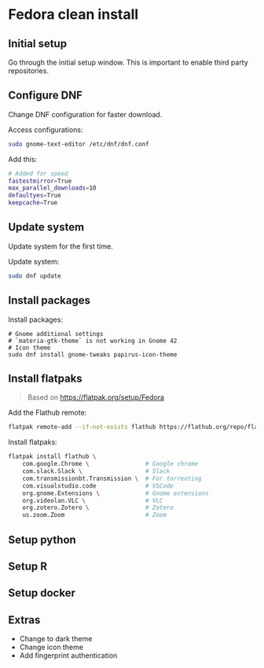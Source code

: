 # Fedora clean install

## Initial setup

Go through the initial setup window. This is important to enable third party repositories.

## Configure DNF

Change DNF configuration for faster download.

Access configurations:

```bash
sudo gnome-text-editor /etc/dnf/dnf.conf
```

Add this:

```bash
# Added for speed
fastestmirror=True
max_parallel_downloads=10
defaultyes=True
keepcache=True
```

## Update system

Update system for the first time.

Update system:

```bash
sudo dnf update
```

## Install packages

Install packages:

```
# Gnome additional settings
# `materia-gtk-theme` is not working in Gnome 42
# Icon theme
sudo dnf install gnome-tweaks papirus-icon-theme
```

## Install flatpaks

> Based on https://flatpak.org/setup/Fedora

Add the Flathub remote:

```bash
flatpak remote-add --if-not-exists flathub https://flathub.org/repo/flathub.flatpakrepo
```

Install flatpaks:

```bash
flatpak install flathub \
    com.google.Chrome \                # Google chrome
    com.slack.Slack \                  # Slack
    com.transmissionbt.Transmission \  # For torrenting
    com.visualstudio.code              # VSCode
    org.gnome.Extensions \             # Gnome extensions
    org.videolan.VLC \                 # VLC
    org.zotero.Zotero \                # Zotero
    us.zoom.Zoom                       # Zoom
```

## Setup python

## Setup R

## Setup docker

## Extras

- Change to dark theme
- Change icon theme
- Add fingerprint authentication
